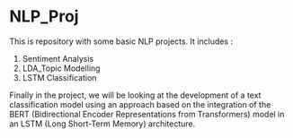 # NLP_Proj
This is repository with some basic NLP projects. It includes : 
1. Sentiment Analysis
2. LDA_Topic Modelling
3. LSTM Classification

Finally in the project, we will be looking at the development of a text classification model using an approach based on the integration of the BERT (Bidirectional Encoder Representations from Transformers) model in an LSTM (Long Short-Term Memory) architecture.



